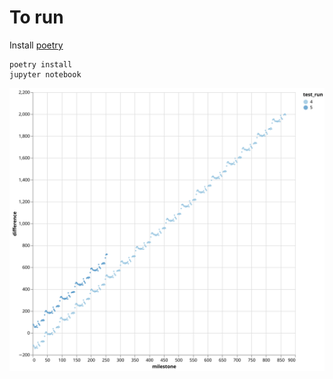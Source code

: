 # To run

Install [poetry](https://python-poetry.org/docs/)

```
poetry install
jupyter notebook
```

![A graph of dots increasing over time. The x-axis label is milestone. The y-axis label is difference](./visualization.svg)
